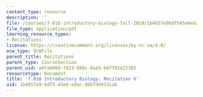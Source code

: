 ```yaml
---
content_type: resource
description: ''
file: /courses/7-016-introductory-biology-fall-2018/1b4657e96df545e0edac86b7dd433cab_MIT7_016F18rec6.pdf
file_type: application/pdf
learning_resource_types:
- Recitations
license: https://creativecommons.org/licenses/by-nc-sa/4.0/
ocw_type: OCWFile
parent_title: Recitations
parent_type: CourseSection
parent_uid: a9fa686d-f823-808c-8ae5-b67f92e22385
resourcetype: Document
title: '7.016 Introductory Biology: Recitation 6'
uid: 1b4657e9-6df5-45e0-edac-86b7dd433cab
---
```

